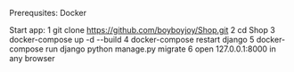 Prerequsites:
Docker

Start app:
1 git clone https://github.com/boyboyjoy/Shop.git
2 cd Shop
3 docker-compose up -d --build
4 docker-compose restart django
5 docker-compose run django python manage.py migrate
6 open 127.0.0.1:8000 in any browser
